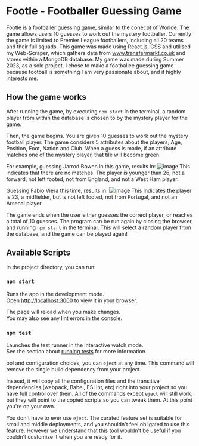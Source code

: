 # Footle - Footballer Guessing Game

Footle is a footballer guessing game, similar to the conecpt of Worlde.
The game allows users 10 guesses to work out the mystery footballer. Currently the game is limited to Premier League footballers, including all 20 teams and their full squads. 
This game was made using React.js, CSS and utilised my Web-Scraper, which gathers data from www.transfermarkt.co.uk and stores within a MongoDB database. 
My game was made during Summer 2023, as a solo project. I chose to make a footballee guessing game because football is something I am very passionate about, and it highly interests me.

## How the game works
After running the game, by executing ```npm start``` in the terminal, a random player from within the database is chosen to by the mystery player for the game.

Then, the game begins. You are given 10 guesses to work out the mystery football player.
The game considers 5 attributes about the players; Age, Position, Foot, Nation and Club.
When a guess is made, if an attribute matches one of the mystery player, that tile will become green.

For example, guessing Jarrod Bowen in this game, results in:
![image](https://github.com/Danielx2003/Footle/assets/70431670/3cd4201c-b9b2-4774-b6a5-fffc76b8fcfa)
This indicates that there are no matches. The player is younger than 26, not a forward, not left footed, not from England, and not a West Ham player.

Guessing Fabio Viera this time, results in:
![image](https://github.com/Danielx2003/Footle/assets/70431670/07bc7568-eb76-44e4-b77b-9a90e26fb51b)
This indicates the player is 23, a midfielder, but is not left footed, not from Portugal, and not an Arsenal player.

The game ends when the user either guesses the correct player, or reaches a total of 10 guesses.
The program can be run again by closing the browser, and running ```npm start``` in the terminal. This will select a random player from the database, and the game can be played again!

## Available Scripts

In the project directory, you can run:

### `npm start`

Runs the app in the development mode.\
Open [http://localhost:3000](http://localhost:3000) to view it in your browser.

The page will reload when you make changes.\
You may also see any lint errors in the console.

### `npm test`

Launches the test runner in the interactive watch mode.\
See the section about [running tests](https://facebook.github.io/create-react-app/docs/running-tests) for more information.

ool and configuration choices, you can `eject` at any time. This command will remove the single build dependency from your project.

Instead, it will copy all the configuration files and the transitive dependencies (webpack, Babel, ESLint, etc) right into your project so you have full control over them. All of the commands except `eject` will still work, but they will point to the copied scripts so you can tweak them. At this point you're on your own.

You don't have to ever use `eject`. The curated feature set is suitable for small and middle deployments, and you shouldn't feel obligated to use this feature. However we understand that this tool wouldn't be useful if you couldn't customize it when you are ready for it.
